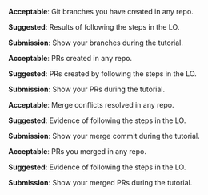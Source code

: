 <panel type="danger" header="**`W4.1` Can create PRs on GitHub** :star:" expandable no-close>

<panel type="danger" header="`W4.1a` Can explain branching :star:" expandable>
  <include src="../../book/revisionControl/branching/full.md" />
  <panel header=":dart: Evidence" expanded>

<include src="../../book/revisionControl/branching/q-essay-branching-definition.md" />
<include src="../../book/revisionControl/branching/q-essay-merging-definition.md" />

  </panel>
</panel>

<panel type="danger" header="`W4.1b` Can use Git branching :star:" expandable>
  <include src="../../book/gitAndGithub/branch/full.md" />
  <panel header=":dart: Evidence" expanded>

**Acceptable**: Git branches you have created in any repo.

**Suggested**: Results of following the steps in the LO. 

**Submission**: Show your branches during the tutorial.

  </panel>
</panel>

<panel type="danger" header="`W4.1c` Can create PRs on GitHub :star:" expandable>
  <include src="../../book/gitAndGithub/createPRs/full.md" />
  <panel header=":dart: Evidence" expanded>

**Acceptable**: PRs created in any repo.

**Suggested**: PRs created by following the steps in the LO. 

**Submission**: Show your PRs during the tutorial.

  </panel>
</panel>

<panel type="warning" header="`W4.1d` Can use Git to resolve merge conflicts :star::star:" expandable>
  <include src="../../book/gitAndGithub/mergeConflicts/full.md" />
  <panel header=":dart: Evidence" expanded>

**Acceptable**: Merge conflicts resolved in any repo.

**Suggested**: Evidence of following the steps in the LO. 

**Submission**: Show your merge commit during the tutorial.

  </panel>
</panel>

<panel type="info" header="`W4.1e` Can review and merge PRs on GitHub :star::star::star:" expandable>
  <include src="../../book/gitAndGithub/managePRs/full.md" />
  <panel header=":dart: Evidence" expanded>

**Acceptable**: PRs you merged in any repo.

**Suggested**: Evidence of following the steps in the LO. 

**Submission**: Show your merged PRs during the tutorial.

  </panel>
</panel>

</panel>
